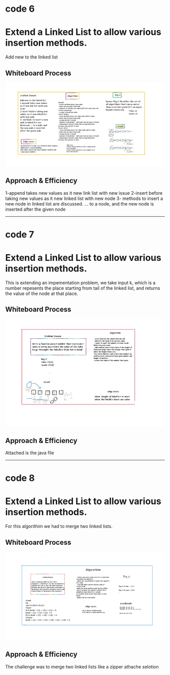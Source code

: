 # code 6

# Extend a Linked List to allow various insertion methods.
Add new to the linked list
## Whiteboard Process
![Image of Yaktocat](https://github.com/abdallahhamoury/data-structures-and-algorithms-/blob/main/linkd-list/codech6.jpg?raw=true)
## Approach & Efficiency
1-append takes new values as it new link list with new issue
2-insert before taking new values as it new linked list with new node
3- methods to insert a new node in linked list are discussed. ... to a node, and the new node is inserted after the given node

-------------------------------------------------------------------------------------------------------------------------

# code 7

# Extend a Linked List to allow various insertion methods.
This is extending an impementation problem, we take input k, which is a number repesents the place starting from tail of the linked list, and returns the value of the node at that place.
## Whiteboard Process
![Image of Yaktocat](https://github.com/abdallahhamoury/data-structures-and-algorithms-/blob/main/linkd-list/codech7.jpg?raw=true)
## Approach & Efficiency
Attached is the java file

-------------------------------------------------------------------------------------------------

# code 8

# Extend a Linked List to allow various insertion methods.
For this algorithim we had to merge two linked lists.
## Whiteboard Process
![Image of Yaktocat](https://github.com/abdallahhamoury/data-structures-and-algorithms-/blob/main/linkd-list/codech8.png?raw=true)
## Approach & Efficiency
The challenge was to merge two linked lists like a zipper athache selotion 
